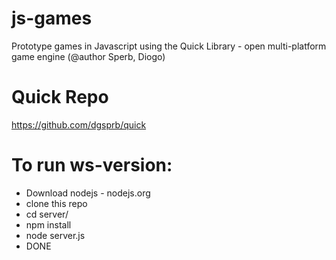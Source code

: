 # js-games
Prototype games in Javascript using the Quick Library - open multi-platform game engine (@author Sperb, Diogo)

# Quick Repo
https://github.com/dgsprb/quick

# To run ws-version:
* Download nodejs - nodejs.org
* clone this repo
* cd server/
* npm install
* node server.js
* DONE
